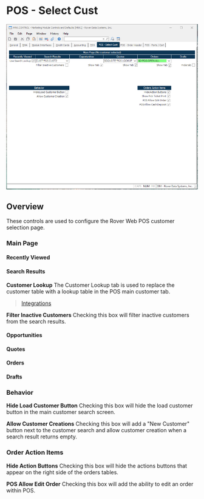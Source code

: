 # POS - Select Cust

<PageHeader />

![Point of Sale Lookup Tab](./MRK-CONTROL-7.png)

## Overview

These controls are used to configure the Rover Web POS customer selection page.

### Main Page

#### Recently Viewed

#### Search Results

**Customer Lookup** The Customer Lookup tab is used to replace the customer table with a lookup table in the POS main customer tab.

> [Integrations](../../../../../../../../business-suite/integrations/pos/README.md#customer-lookup)

**Filter Inactive Customers** Checking this box will filter inactive customers from the search results.

#### Opportunities

#### Quotes

#### Orders

#### Drafts

### Behavior

**Hide Load Customer Button** Checking this box will hide the load customer button in the main customer search screen.

**Allow Customer Creations** Checking this box will add a "New Customer" button next to the customer search and allow customer creation when a search result returns empty.

### Order Action Items

**Hide Action Buttons** Checking this box will hide the actions buttons that appear on the right side of the orders tables.

**POS Allow Edit Order** Checking this box will add the ability to edit an order within POS.

<badge text= "Version 1.7.19.0" vertical="middle" />

<PageFooter />
